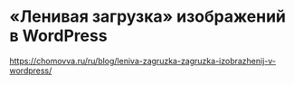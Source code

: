 # «Ленивая загрузка» изображений в WordPress

https://chomovva.ru/ru/blog/leniva-zagruzka-zagruzka-izobrazhenij-v-wordpress/